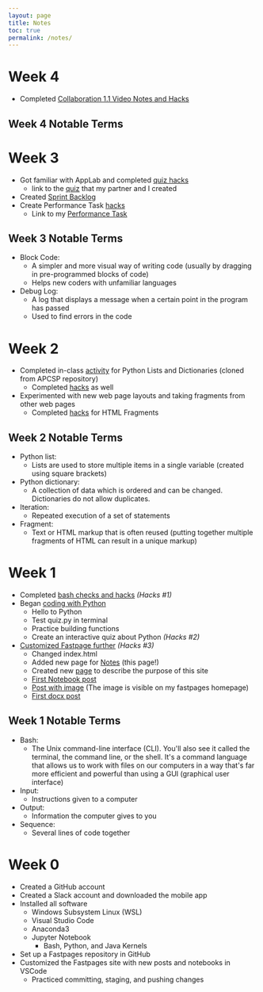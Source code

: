 ```yaml
---
layout: page
title: Notes
toc: true
permalink: /notes/
---
```


# Week 4
- Completed [Collaboration 1.1 Video Notes and Hacks](https://azeem-khan1.github.io/fastpages-project/hacks/collaboration_1-1)


## Week 4 Notable Terms



# Week 3
- Got familiar with AppLab and completed [quiz hacks](https://azeem-khan1.github.io/fastpages-project/hacks/applab_quiz)
    - link to the [quiz](https://studio.code.org/projects/applab/--lWSXIASPrNfBPcrQvILzJ2xavbndxXWCYvtsrp24I) that my partner and I created
- Created [Sprint Backlog](https://azeem-khan1.github.io/fastpages-project/sprintbacklog/)
- Create Performance Task [hacks](https://azeem-khan1.github.io/fastpages-project/hacks/Create_Performance_Task)
    - Link to my [Performance Task](https://studio.code.org/projects/applab/h3hA8Qkx_rMF5kAi65xjePKOq6U5V-0_m-8bFrAyG9w)

## Week 3 Notable Terms
- Block Code:
    - A simpler and more visual way of writing code (usually by dragging in pre-programmed blocks of code)
    - Helps new coders with unfamiliar languages
- Debug Log:
    - A log that displays a message when a certain point in the program has passed
    - Used to find errors in the code



# Week 2
- Completed in-class [activity](https://azeem-khan1.github.io/fastpages-project/hacks/python_lists) for Python Lists and Dictionaries (cloned from APCSP repository)
    - Completed [hacks](https://azeem-khan1.github.io/fastpages-project/hacks/python_lists#Hacks) as well
- Experimented with new web page layouts and taking fragments from other web pages
    - Completed [hacks](https://azeem-khan1.github.io/fastpages-project/hacks/HTML_fragments) for HTML Fragments


## Week 2 Notable Terms

- Python list:
    - Lists are used to store multiple items in a single variable (created using square brackets)
- Python dictionary:
    - A collection of data which is ordered and can be changed. Dictionaries do not allow duplicates.
- Iteration:
    - Repeated execution of a set of statements
- Fragment:
    - Text or HTML markup that is often reused (putting together multiple fragments of HTML can result in a unique markup)



# Week 1
- Completed [bash checks and hacks](https://azeem-khan1.github.io/fastpages-project/hacks/bashhacks) *(Hacks #1)*
- Began [coding with Python](https://azeem-khan1.github.io/fastpages-project/hacks/anatomyofpython)
    - Hello to Python
    - Test quiz.py in terminal
    - Practice building functions
    - Create an interactive quiz about Python *(Hacks #2)*
- [Customized Fastpage further](https://azeem-khan1.github.io/fastpages-project/hacks/fastpageshacks) *(Hacks #3)*
    - Changed index.html
    - Added new page for [Notes](https://azeem-khan1.github.io/fastpages-project/notes/) (this page!)
    - Created new [page](https://azeem-khan1.github.io/fastpages-project/purpose/) to describe the purpose of this site
    - [First Notebook post](https://azeem-khan1.github.io/fastpages-project/jupyter/2022/08/20/JupyterNotebookTest.html)
    - [Post with image](https://azeem-khan1.github.io/fastpages-project/markdown/2022/08/21/test-markdown-post.html) (The image is visible on my fastpages homepage)
    - [First docx post](https://azeem-khan1.github.io/fastpages-project/2022/08/26/firstworddoc.html)


## Week 1 Notable Terms

- Bash:
    - The Unix command-line interface (CLI). You'll also see it called the terminal, the command line, or the shell. It's a command language that allows us to work with files on our computers in a way that's far more efficient and powerful than using a GUI (graphical user interface)
- Input:
    - Instructions given to a computer
- Output:
    - Information the computer gives to you
- Sequence:
    - Several lines of code together



# Week 0
- Created a GitHub account
- Created a Slack account and downloaded the mobile app
- Installed all software
    - Windows Subsystem Linux (WSL)
    - Visual Studio Code
    - Anaconda3
    - Jupyter Notebook
        - Bash, Python, and Java Kernels
- Set up a Fastpages repository in GitHub
- Customized the Fastpages site with new posts and notebooks in VSCode
    - Practiced committing, staging, and pushing changes
